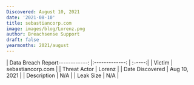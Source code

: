 ```yaml
---
Discovered: August 10, 2021
date: '2021-08-10'
title: sebastiancorp.com
image: images/blog/Lorenz.png
author: Breachsense Support
draft: false
yearmonths: 2021/august
---
```


| Data Breach Report------------:   |:-------------:    | :-----:|
| Victim    | sebastiancorp.com      | 
| Threat Actor    | Lorenz      | 
| Date Discovered    | Aug 10, 2021      | 
| Description    | N/A      | 
| Leak Size    | N/A      | 

